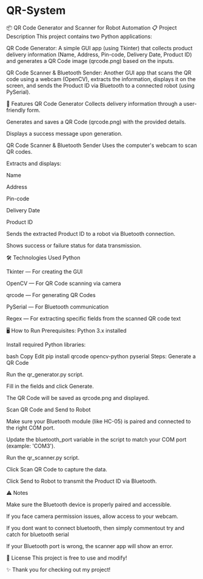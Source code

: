 # QR-System
📦 QR Code Generator and Scanner for Robot Automation
📋 Project Description
This project contains two Python applications:

QR Code Generator: A simple GUI app (using Tkinter) that collects product delivery information (Name, Address, Pin-code, Delivery Date, Product ID) and generates a QR Code image (qrcode.png) based on the inputs.

QR Code Scanner & Bluetooth Sender: Another GUI app that scans the QR code using a webcam (OpenCV), extracts the information, displays it on the screen, and sends the Product ID via Bluetooth to a connected robot (using PySerial).

🚀 Features
QR Code Generator
Collects delivery information through a user-friendly form.

Generates and saves a QR Code (qrcode.png) with the provided details.

Displays a success message upon generation.

QR Code Scanner & Bluetooth Sender
Uses the computer's webcam to scan QR codes.

Extracts and displays:

Name

Address

Pin-code

Delivery Date

Product ID

Sends the extracted Product ID to a robot via Bluetooth connection.

Shows success or failure status for data transmission.

🛠️ Technologies Used
Python

Tkinter — For creating the GUI

OpenCV — For QR Code scanning via camera

qrcode — For generating QR Codes

PySerial — For Bluetooth communication

Regex — For extracting specific fields from the scanned QR code text

🖥️ How to Run
Prerequisites:
Python 3.x installed

Install required Python libraries:

bash
Copy
Edit
pip install qrcode opencv-python pyserial
Steps:
Generate a QR Code

Run the qr_generator.py script.

Fill in the fields and click Generate.

The QR Code will be saved as qrcode.png and displayed.

Scan QR Code and Send to Robot

Make sure your Bluetooth module (like HC-05) is paired and connected to the right COM port.

Update the bluetooth_port variable in the script to match your COM port (example: 'COM3').

Run the qr_scanner.py script.

Click Scan QR Code to capture the data.

Click Send to Robot to transmit the Product ID via Bluetooth.


⚠️ Notes

Make sure the Bluetooth device is properly paired and accessible.

If you face camera permission issues, allow access to your webcam.

If you dont want to connect bluetooth, then simply commentout try and catch for bluetooth serial

If your Bluetooth port is wrong, the scanner app will show an error.

📄 License
This project is free to use and modify!

✨ Thank you for checking out my project!
